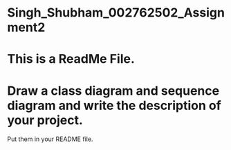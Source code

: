# Singh_Shubham_002762502_Assignment2

# This is a ReadMe File.

# Draw a class diagram and sequence diagram and write the description of your project. 
Put them in your README file. 
